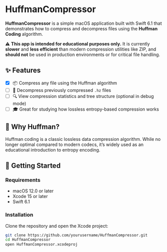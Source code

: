 # HuffmanCompressor

**HuffmanCompressor** is a simple macOS application built with Swift 6.1 that demonstrates how to compress and decompress files using the **Huffman Coding** algorithm.

⚠️ **This app is intended for educational purposes only.** It is currently **slower** and **less efficient** than modern compression utilities like ZIP, and **should not** be used in production environments or for critical file handling.

## ✨ Features

- [x] 📦 Compress any file using the Huffman algorithm
- [ ] 📂 Decompress previously compressed `.hz` files
- [ ] 🔍 View compression statistics and tree structure (optional in debug mode)
- [ ] 🎓 Great for studying how lossless entropy-based compression works

## 🧠 Why Huffman?

Huffman coding is a classic lossless data compression algorithm. While no longer optimal compared to modern codecs, it’s widely used as an educational introduction to entropy encoding.

## 🚀 Getting Started

### Requirements

- macOS 12.0 or later
- Xcode 15 or later
- Swift 6.1

### Installation

Clone the repository and open the Xcode project:

```bash
git clone https://github.com/yourusername/HuffmanCompressor.git
cd HuffmanCompressor
open HuffmanCompressor.xcodeproj
